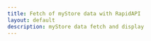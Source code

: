 ```yaml
---
title: Fetch of myStore data with RapidAPI
layout: default
description: myStore data fetch and display
---
```


<!-- HTML table fragment for page -->
<html>
<body>
<!-- <table>
  <thead>
  <tr>
    <th>Category</th>
  </tr>
  </thead>
  <tbody>
    <td id="category"></td>
  </tbody>
</table>

<!-- <table>
  <thead>
  <tr>
    <th>Category</th>
  </tr>
  </thead>
  <tbody id="result">
 </tbody>
</table>  

<p id = "data"></p> -->
<div id="demoA"></div>

<!-- Script is layed out in a sequence (no function) and will execute when page is loaded -->
<script>
  // prepare HTML result container for new output
  //const resultContainer = document.getElementById("result");
  // prepare fetch options
  //const url = "http://localhost:8080/api/store/categories";
  window.addEventListener("load", () => {
  const data = {"categories":[{"category":""},{"category":"supplements"},{"category":"Stationery"},{"category":"Office Supplies"},{"category":"Test"},{"category":"Accessories"},{"category":"Bike"},{"category":"nill"},{"category":null},{"category":"Wallet"},{"category":"Watches"},{"category":"Travel Gear"},{"category":"Software"},{"category":"Clothing"},{"category":"asa"},{"category":"books"},{"category":"dsas"},{"category":"zx"},{"category":"25"},{"category":"appliance"},{"category":"velit elit in"},{"category":"Furniture"},{"category":"kategoria"},{"category":"  meble"},{"category":"hth"},{"category":"string"},{"category":"laptop"},{"category":"Technology"},{"category":"Baby"},{"category":"Movies"},{"category":"Automotive"},{"category":"Computers"},{"category":"Music"},{"category":"Sports"},{"category":"Beauty"},{"category":"Health"},{"category":"Electronics"},{"category":"Industrial"},{"category":"Home"},{"category":"Shoes"},{"category":"Grocery"},{"category":"Kids"},{"category":"Garden"},{"category":"Toys"},{"category":"Tools"},{"category":"Games"},{"category":"Jewelery"},{"category":"computer"},{"category":"Outdoors"},{"category":"Appliances"},{"category":"Calsado"},{"category":"Deportiva"},{"category":"Moviles"},{"category":"computers."},{"category":"Asado"},{"category":"Movil"},{"category":"computeir"},{"category":" "},{"category":" cocinca"},{"category":"shirt"},{"category":"Snacks"},{"category":"Computers    "},{"category":"Smart TV"},{"category":"Bebidas"},{"category":"Creator Expert"},{"category":"argentina"},{"category":"China"},{"category":"Gaming"},{"category":"PC"},{"category":"Tecnologie"},{"category":"{{category}}"},{"category":"string1"},{"category":"COMPUTERS PRUEBA"},{"category":"SEDAN2"},{"category":"Electronicos"},{"category":"SEDAN"},{"category":"PRUEBA3"},{"category":"tecnology"},{"category":"Accesorio"},{"category":"computappliancesers"},{"category":"cumputer"},{"category":"accesorios"},{"category":"electro"},{"category":"adsadadsad"},{"category":"Limpieza"},{"category":"Celulares"},{"category":"Juguetes"},{"category":"calzado"},{"category":"sombrero"},{"category":"Laptot"},{"category":"omputers"},{"category":"suplements"},{"category":"Accesories"},{"category":"X"},{"category":"leche"},{"category":"Electrodomesticos"},{"category":"accesoros"},{"category":"teste"},{"category":"Viveres"},{"category":"videogames"},{"category":"sport"},{"category":"iphone"},{"category":"tecnilogy"},{"category":"Computadora"},{"category":"Wiper blade"},{"category":"Pen"},{"category":"autos"},{"category":"Stationary items"},{"category":"Udemy"},{"category":"tv"},{"category":"Audio"},{"category":"harum"},{"category":"voluptatem"},{"category":"maiores"},{"category":"molestiae"},{"category":"fugiat"},{"category":"Electrodomestico"},{"category":"vitae"},{"category":"distinctio"},{"category":"Tecnología"},{"category":"Automatizacion"},{"category":"taom"},{"category":"Laptop dell intel i7 8gb ram"},{"category":"computadoras"},{"category":"TV de alta calidad"},{"category":"products"},{"category":"Categoria 1"},{"category":"CarnePre"},{"category":"perro"},{"category":"mi_category"},{"category":"Frituras"},{"category":"telefono"},{"category":"proteina"},{"category":"refresco"},{"category":"Juguete"},{"category":"papeleria"},{"category":"Alimentos"},{"category":"console"},{"category":"hombres"},{"category":"Verduras"},{"category":"karateDSL"},{"category":"dolore"},{"category":"Verduras_pichincha"},{"category":"cars"},{"category":"clothes"},{"category":"comida"},{"category":"hogar"},{"category":"Venta"},{"category":"Baja676"},{"category":"Abc"},{"category":" Accessories"},{"category":"<category>"},{"category":"insumo"},{"category":"zapatos"},{"category":"<categoria>"},{"category":"Categoria1"},{"category":"ROCA"},{"category":"Categoria 2"},{"category":"Tomates_pichincha"},{"category":"Pruebas"},{"category":"cocina"},{"category":"ropa"},{"category":"perrito"},{"category":"deportes"},{"category":"manifestaciones"},{"category":"tacones"},{"category":"Prueba"},{"category":"shirts"},{"category":"tecnlogia"},{"category":"insumo para el hogar"},{"category":"Apliances"},{"category":"ELectronica"},{"category":"phone"},{"category":"Sistemas"},{"category":"Electric guitar"},{"category":"a"},{"category":"RPOA"},{"category":"Applianes"},{"category":"Bike2"},{"category":"zapatillas"},{"category":"xxx"},{"category":"Person"},{"category":"Electro2"},{"category":" Juego"},{"category":"hombre"},{"category":"49 pulgadas"},{"category":"Telefono Movil"},{"category":"Telefono Movil 2T"},{"category":"Movil 2T"},{"category":"categoria"},{"category":"Sex"},{"category":"gff"},{"category":"Cel"},{"category":"action figures"},{"category":"Informatica"},{"category":"Casa"},{"category":"Vehicles"},{"category":"Televisores"},{"category":"comúters"},{"category":"ppa"},{"category":"consolas"},{"category":"COMPUTADOR"},{"category":"Televisor"},{"category":"Running"},{"category":"IT"},{"category":"automovil"},{"category":"Videojuegos"},{"category":"Consola"},{"category":"lindo"},{"category":"CellPhones"},{"category":"Streamer"},{"category":"lacteo"},{"category":"string123"},{"category":"cursos"},{"category":"pasta"},{"category":"Pie"},{"category":"Value Meal 1"},{"category":"Value Meal 2"},{"category":"Value Meal 3"},{"category":"Food"},{"category":"App"},{"category":"Smartphones"},{"category":"Ancient Technology"},{"category":"Appliences"},{"category":"Mobile Phone"},{"category":"c1"},{"category":"Dawa"},{"category":"sdfsfd"},{"category":"N/A"},{"category":"NA"},{"category":"AntiAge"},{"category":"ciencia"},{"category":"terror"},{"category":"cupidatat pariatur laborum occaecat"},{"category":"informatico"},{"category":"2"},{"category":"09"},{"category":"category_test"},{"category":"{{$randomDepartment}}"},{"category":"asd"},{"category":"Cmoputación"},{"category":"jabon"},{"category":"Ripley"},{"category":"Toyota"},{"category":"APPLE"},{"category":"card"},{"category":"Mobiles"},{"category":"abrigos"},{"category":"alimentos organicos"},{"category":"minim nisi commodo laborum"},{"category":"camaras"},{"category":"TShirt"},{"category":"adult"},{"category":"TEJIDO"},{"category":"Bazzar"},{"category":"video juegos"},{"category":"capunters"},{"category":"Colombia"},{"category":"Appilances"},{"category":"Armadura"},{"category":"Mouse"},{"category":"Arma blanca"},{"category":"TRANSPORTE"},{"category":"ARTESANIA"},{"category":"ROPAS"},{"category":"cosmos"},{"category":"tech"},{"category":"Celular"},{"category":"rico"},{"category":"hola"},{"category":"fotomoso"},{"category":"congas"},{"category":"reprehenderit consectetur nostrud in"},{"category":"spc"},{"category":"smart"},{"category":"fruta"},{"category":"notebook"},{"category":"succesfull"},{"category":"Tinta"},{"category":"Hardware"},{"category":"MONITOR"},{"category":"ullamco Excepteur aliqua"},{"category":"Interior"},{"category":"Animalitos"},{"category":"Animales"},{"category":"animal"},{"category":"comida rapida"},{"category":"postres helados"},{"category":"perritos"},{"category":"Smart Man"},{"category":"portatiles"},{"category":"chocolates"},{"category":"cookies"},{"category":"coputers"},{"category":"Category"},{"category":"laptos"},{"category":"Lenovo"}]}
  
  var table = document.createElement("table"), row, cellA, cellB;
  document.getElementById("demoA").appendChild(table);
  for (let key in data.categories) {
    row = table.insertRow();
    cellA = row.insertCell();
    cellB = row.insertCell();
    cellA.innerHTML = key;
    cellB.innerHTML = data.categories[key].category;
  }
});
         

          
  //         for (let i in data.categories) {
  //           document.getElementById("data").innerHTML = "Category " + ", " + data.categories[i].category;
  //           // // tr for each row
  //           const tr = document.createElement("tr");
  //           // // td for each column
  //          const category = document.createElement("td");
            
  //           // // data is specific to the API
  //           category.innerHTML = data.categories[i].category;
            
  //           // tr.appendChild(category);

  //           // // add HTML to container
  //           resultContainer.appendChild(tr);
  //         }


  // const options = {
  //   method: 'GET', // *GET, POST, PUT, DELETE, etc.
  //   mode: 'cors', // no-cors, *cors, same-origin
  //   cache: 'default', // *default, no-cache, reload, force-cache, only-if-cached
  //   credentials: 'omit', // include, *same-origin, omit
  //   headers: {
  //     'Content-Type': 'application/json'
  //     // 'Content-Type': 'application/x-www-form-urlencoded',
  //   }
  // };

  // fetch the API
  // fetch(url, options)
  //   // response is a RESTful "promise" on any successful fetch
  //   .then(response => {
  //     // check for response errors
  //     if (response.status !== 200) {
  //         const errorMsg = 'Database response error: ' + response.status;
  //         console.log(errorMsg);
  //         const tr = document.createElement("tr");
  //         const td = document.createElement("td");
  //         td.innerHTML = errorMsg;
  //         tr.appendChild(td);
  //         resultContainer.appendChild(tr);
  //         return;
  //     }
  //     // valid response will have json data
  //     response.json().then(data => {
  //         console.log(data);
  //         console.log(data.category)

  //         // World Data
  //         document.getElementById("category").innerHTML = data.category;


  //         // Country data
  //         for (const row of data.category) {
  //           console.log(category);

  //           // tr for each row
  //           const tr = document.createElement("tr");
  //           // td for each column
  //           const category = document.createElement("td");
            
  //           // data is specific to the API
  //           category.innerHTML = row.category;
            
  //           tr.appendChild(category);

  //           // add HTML to container
  //           resultContainer.appendChild(tr);
  //         }
  //     })
  // })
  // // catch fetch errors (ie ACCESS to server blocked)
  // .catch(err => {
  //   console.error(err);
  //   const tr = document.createElement("tr");
  //   const td = document.createElement("td");
  //   td.innerHTML = err;
  //   tr.appendChild(td);
  //   resultContainer.appendChild(tr);
  // });
</script>
</body>
</html>